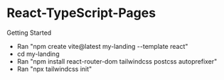 # React-TypeScript-Pages

Getting Started
- Ran "npm create vite@latest my-landing --template react"
- cd my-landing
- Ran "npm install react-router-dom tailwindcss postcss autoprefixer"
- Ran "npx tailwindcss init"
